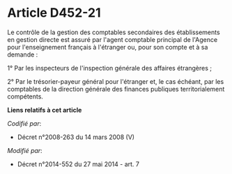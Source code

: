 # Article D452-21

Le contrôle de la gestion des comptables secondaires des établissements en gestion directe est assuré par l'agent comptable
principal de l'Agence pour l'enseignement français à l'étranger ou, pour son compte et à sa demande : 

1° Par les inspecteurs de l'inspection générale des affaires étrangères ; 

2° Par le trésorier-payeur général pour l'étranger et, le cas échéant, par les  comptables de la direction générale des
finances publiques territorialement compétents.

**Liens relatifs à cet article**

_Codifié par_:

  - Décret n°2008-263 du 14 mars 2008 (V)

_Modifié par_:

  - Décret n°2014-552 du 27 mai 2014 - art. 7
